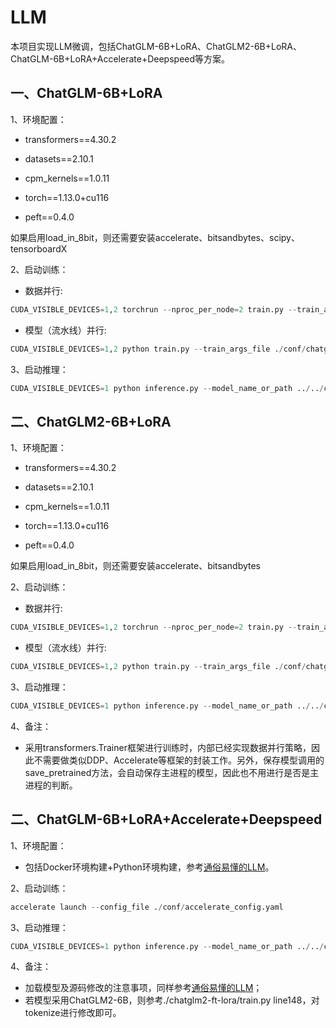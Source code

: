 # LLM
本项目实现LLM微调，包括ChatGLM-6B+LoRA、ChatGLM2-6B+LoRA、ChatGLM-6B+LoRA+Accelerate+Deepspeed等方案。
## 一、ChatGLM-6B+LoRA
1、环境配置：
* transformers==4.30.2

* datasets==2.10.1

* cpm_kernels==1.0.11

* torch==1.13.0+cu116

* peft==0.4.0

如果启用load_in_8bit，则还需要安装accelerate、bitsandbytes、scipy、tensorboardX

2、启动训练：
* 数据并行:
```python
CUDA_VISIBLE_DEVICES=1,2 torchrun --nproc_per_node=2 train.py --train_args_file ./conf/chatglm_6b_lora.json --model_name_or_path ../../chatglm-6b-model/ --data_path ./data/AdvertiseGen/train.jsonl --max_input_length 128 --max_output_length 256
```
* 模型（流水线）并行:
```python
CUDA_VISIBLE_DEVICES=1,2 python train.py --train_args_file ./conf/chatglm_6b_lora.json --model_name_or_path ../../chatglm-6b-model/ --data_path ./data/AdvertiseGen/train.jsonl --max_input_length 128 --max_output_length 256 --int8
```
3、启动推理：
```python
CUDA_VISIBLE_DEVICES=1 python inference.py --model_name_or_path ../../chatglm-6b-model/ --lora_checkpoint ./output/adgen-chatglm-6b-lora/
```
## 二、ChatGLM2-6B+LoRA
1、环境配置：
* transformers==4.30.2

* datasets==2.10.1

* cpm_kernels==1.0.11

* torch==1.13.0+cu116

* peft==0.4.0

如果启用load_in_8bit，则还需要安装accelerate、bitsandbytes

2、启动训练：
* 数据并行:
```python
CUDA_VISIBLE_DEVICES=1,2 torchrun --nproc_per_node=2 train.py --train_args_file ./conf/chatglm2_6b_lora.json --model_name_or_path ../../chatglm2-6b-model/ --data_path ./data/AdvertiseGen/train.jsonl --max_input_length 128 --max_output_length 256
```
* 模型（流水线）并行:
```python
CUDA_VISIBLE_DEVICES=1,2 python train.py --train_args_file ./conf/chatglm2_6b_lora.json --model_name_or_path ../../chatglm2-6b-model/ --data_path ./data/AdvertiseGen/train.jsonl --max_input_length 128 --max_output_length 256 --int8
```
3、启动推理：
```python
CUDA_VISIBLE_DEVICES=1 python inference.py --model_name_or_path ../../chatglm2-6b-model/ --lora_checkpoint ./output/adgen-chatglm2-6b-lora/
```
4、备注：
* 采用transformers.Trainer框架进行训练时，内部已经实现数据并行策略，因此不需要做类似DDP、Accelerate等框架的封装工作。另外，保存模型调用的save_pretrained方法，会自动保存主进程的模型，因此也不用进行是否是主进程的判断。
## 二、ChatGLM-6B+LoRA+Accelerate+Deepspeed
1、环境配置：
* 包括Docker环境构建+Python环境构建，参考[通俗易懂的LLM](https://blog.csdn.net/qq_39439006/article/details/130796416?spm=1001.2014.3001.5502)。

2、启动训练：
```python
accelerate launch --config_file ./conf/accelerate_config.yaml
```
3、启动推理：
```python
CUDA_VISIBLE_DEVICES=1 python inference.py --model_name_or_path ../../chatglm2-6b-model/ --lora_checkpoint ./output/adgen-chatglm2-6b-lora/
```
4、备注：
* 加载模型及源码修改的注意事项，同样参考[通俗易懂的LLM](https://blog.csdn.net/qq_39439006/article/details/130796416?spm=1001.2014.3001.5502)；
* 若模型采用ChatGLM2-6B，则参考./chatglm2-ft-lora/train.py line148，对tokenize进行修改即可。

